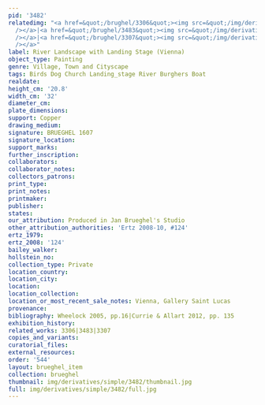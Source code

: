 ```yaml
---
pid: '3482'
relatedimg: "<a href=&quot;/brughel/3306&quot;><img src=&quot;/img/derivatives/simple/3306/thumbnail.jpg&quot;
  /></a>|<a href=&quot;/brughel/3483&quot;><img src=&quot;/img/derivatives/simple/3483/thumbnail.jpg&quot;
  /></a>|<a href=&quot;/brughel/3307&quot;><img src=&quot;/img/derivatives/simple/3307/thumbnail.jpg&quot;
  /></a>"
label: River Landscape with Landing Stage (Vienna)
object_type: Painting
genre: Village, Town and Cityscape
tags: Birds Dog Church Landing_stage River Burghers Boat
realdate: 
height_cm: '20.8'
width_cm: '32'
diameter_cm: 
plate_dimensions: 
support: Copper
drawing_medium: 
signature: BRUEGHEL 1607
signature_location: 
support_marks: 
further_inscription: 
collaborators: 
collaborator_notes: 
collectors_patrons: 
print_type: 
print_notes: 
printmaker: 
publisher: 
states: 
our_attribution: Produced in Jan Brueghel's Studio
other_attribution_authorities: 'Ertz 2008-10, #124'
ertz_1979: 
ertz_2008: '124'
bailey_walker: 
hollstein_no: 
collection_type: Private
location_country: 
location_city: 
location: 
location_collection: 
location_or_most_recent_sale_notes: Vienna, Gallery Saint Lucas
provenance: 
bibliography: Wheelock 2005, pp.16|Currie & Allart 2012, pp. 135
exhibition_history: 
related_works: 3306|3483|3307
copies_and_variants: 
curatorial_files: 
external_resources: 
order: '544'
layout: brueghel_item
collection: brueghel
thumbnail: img/derivatives/simple/3482/thumbnail.jpg
full: img/derivatives/simple/3482/full.jpg
---
```

